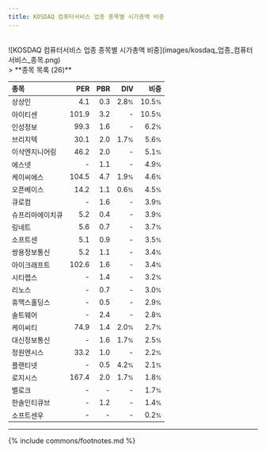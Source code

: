 ```yaml
---
title: KOSDAQ 컴퓨터서비스 업종 종목별 시가총액 비중
---
```

<br>
![KOSDAQ 컴퓨터서비스 업종 종목별 시가총액 비중](images/kosdaq_업종_컴퓨터서비스_종목.png)
<br>
> **종목 목록 (26)**<a id="list"></a>

| **종목** | **PER** | **PBR** | **DIV** | **비중** |
| :------- | ------: | ------: | ------: | -------: |
| 상상인 | 4.1 | 0.3 | 2.8<small>%</small> | 10.5<small>%</small> |
| 아이티센 | 101.9 | 3.2 | - | 10.5<small>%</small> |
| 인성정보 | 99.3 | 1.6 | - | 6.2<small>%</small> |
| 브리지텍 | 30.1 | 2.0 | 1.7<small>%</small> | 5.6<small>%</small> |
| 이삭엔지니어링 | 46.2 | 2.0 | - | 5.1<small>%</small> |
| 에스넷 | - | 1.1 | - | 4.9<small>%</small> |
| 케이씨에스 | 104.5 | 4.7 | 1.9<small>%</small> | 4.6<small>%</small> |
| 오픈베이스 | 14.2 | 1.1 | 0.6<small>%</small> | 4.5<small>%</small> |
| 큐로컴 | - | 1.6 | - | 3.9<small>%</small> |
| 슈프리마에이치큐 | 5.2 | 0.4 | - | 3.9<small>%</small> |
| 링네트 | 5.6 | 0.7 | - | 3.7<small>%</small> |
| 소프트센 | 5.1 | 0.9 | - | 3.5<small>%</small> |
| 쌍용정보통신 | 5.2 | 1.1 | - | 3.4<small>%</small> |
| 아이크래프트 | 102.6 | 1.6 | - | 3.4<small>%</small> |
| 시티랩스 | - | 1.4 | - | 3.2<small>%</small> |
| 리노스 | - | 0.7 | - | 3.0<small>%</small> |
| 휴맥스홀딩스 | - | 0.5 | - | 2.9<small>%</small> |
| 솔트웨어 | - | 2.4 | - | 2.8<small>%</small> |
| 케이씨티 | 74.9 | 1.4 | 2.0<small>%</small> | 2.7<small>%</small> |
| 대신정보통신 | - | 1.6 | 1.7<small>%</small> | 2.5<small>%</small> |
| 정원엔시스 | 33.2 | 1.0 | - | 2.2<small>%</small> |
| 플랜티넷 | - | 0.5 | 4.2<small>%</small> | 2.1<small>%</small> |
| 로지시스 | 167.4 | 2.0 | 1.7<small>%</small> | 1.8<small>%</small> |
| 벨로크 | - | - | - | 1.7<small>%</small> |
| 한솔인티큐브 | - | 1.2 | - | 1.4<small>%</small> |
| 소프트센우 | - | - | - | 0.2<small>%</small> |

---
{% include commons/footnotes.md %}